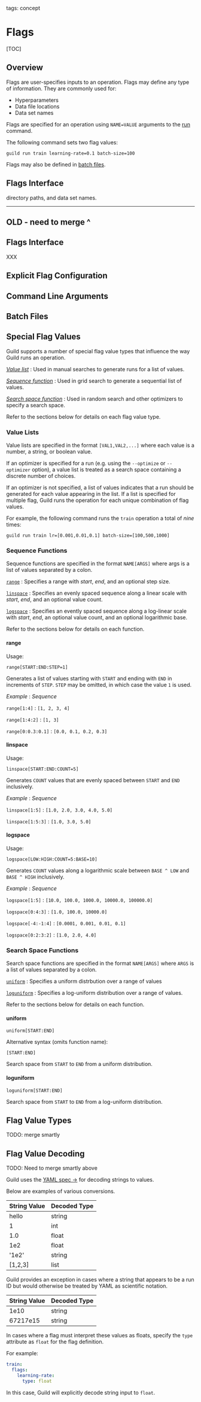 tags: concept

# Flags

[TOC]

## Overview

Flags are user-specifies inputs to an operation. Flags may define any
type of information. They are commonly used for:

- Hyperparameters
- Data file locations
- Data set names

Flags are specified for an operation using ``NAME=VALUE`` arguments to
the [run](cmd:run) command.

The following command sets two flag values:

``` command
guild run train learning-rate=0.1 batch-size=100
```

Flags may also be defined in [batch files](def:batch-file).

## Flags Interface


directory paths, and data set names.

------------------------
OLD - need to merge ^
------------------------

## Flags Interface

XXX


## Explicit Flag Configuration

## Command Line Arguments

## Batch Files

## Special Flag Values

Guild supports a number of special flag value types that influence the
way Guild runs an operation.

[*Value list*](#value-lists)
: Used in manual searches to generate runs for a list of values.

[*Sequence function*](#sequence-functions)
: Used in grid search to generate a sequential list of values.

[*Search space function*](#search-space-functions)
: Used in random search and other optimizers to specify a search space.

Refer to the sections below for details on each flag value type.

### Value Lists

Value lists are specified in the format ``[VAL1,VAL2,...]`` where each
value is a number, a string, or boolean value.

If an optimizer is specified for a run (e.g. using the `--optimize` or
`--optimizer` option), a value list is treated as a search space
containing a discrete number of choices.

If an optimizer is not specified, a list of values indicates that a
run should be generated for each value appearing in the list. If a
list is specified for multiple flag, Guild runs the operation for each
unique combination of flag values.

For example, the following command runs the `train` operation a total
of *nine* times:

``` command
guild run train lr=[0.001,0.01,0.1] batch-size=[100,500,1000]
```

### Sequence Functions

Sequence functions are specified in the format ``NAME[ARGS]`` where
args is a list of values separated by a colon.

[`range`](#range)
: Specifies a range with *start*, *end*, and an optional step size.

[`linspace`](#linspace)
: Specifies an evenly spaced sequence along a linear scale with
  *start*, *end*, and an optional value count.

[`logspace`](#logspace)
: Specifies an evently spaced sequence along a log-linear scale with
  *start*, *end*, an optional value count, and an optional logarithmic
  base.

Refer to the sections below for details on each function.

#### range

Usage:

    range[START:END:STEP=1]

Generates a list of values starting with `START` and ending with `END`
in increments of `STEP`. `STEP` may be omitted, in which case the
value `1` is used.

*Example*
: *Sequence*

`range[1:4]`
: `[1, 2, 3, 4]`

`range[1:4:2]`
: `[1, 3]`

`range[0:0.3:0.1]`
: `[0.0, 0.1, 0.2, 0.3]`

#### linspace

Usage:

    linspace[START:END:COUNT=5]

Generates `COUNT` values that are evenly spaced between `START` and
`END` inclusively.

*Example*
: *Sequence*

`linspace[1:5]`
: `[1.0, 2.0, 3.0, 4.0, 5.0]`

`linspace[1:5:3]`
: `[1.0, 3.0, 5.0]`

#### logspace

Usage:

    logspace[LOW:HIGH:COUNT=5:BASE=10]

Generates `COUNT` values along a logarithmic scale between `BASE ^
LOW` and `BASE ^ HIGH` inclusively.

*Example*
: *Sequence*

`logspace[1:5]`
: `[10.0, 100.0, 1000.0, 10000.0, 100000.0]`

`logspace[0:4:3]`
: `[1.0, 100.0, 10000.0]`

`logspace[-4:-1:4]`
: `[0.0001, 0.001, 0.01, 0.1]`

`logspace[0:2:3:2]`
: `[1.0, 2.0, 4.0]`

### Search Space Functions

Search space functions are specified in the format ``NAME[ARGS]``
where `ARGS` is a list of values separated by a colon.

[`uniform`](#uniform)
: Specifies a uniform distrbution over a range of values

[`loguniform`](#loguniform)
: Specifies a log-uniform distribution over a range of values.

Refer to the sections below for details on each function.

#### uniform

    uniform[START:END]

Alternative syntax (omits function name):

    [START:END]

Search space from `START` to `END` from a uniform distribution.

#### loguniform

    loguniform[START:END]

Search space from `START` to `END` from a log-uniform distribution.

## Flag Value Types

TODO: merge smartly




## Flag Value Decoding

TODO: Need to merge smartly above

Guild uses the [YAML spec ->](https://yaml.org/spec/) for decoding
strings to values.

Below are examples of various conversions.

| String Value | Decoded Type |
|--------------|--------------|
| hello        | string       |
| 1            | int          |
| 1.0          | float        |
| 1e2          | float        |
| '1e2'        | string       |
| [1,2,3]      | list         |

Guild provides an exception in cases where a string that appears to be
a run ID but would otherwise be treated by YAML as scientific
notation.

| String Value | Decoded Type |
|--------------|--------------|
| 1e10         | string       |
| 67217e15     | string       |

In cases where a flag must interpret these values as floats, specify
the `type` attribute as `float` for the flag definition.

For example:

``` yaml
train:
  flags:
    learning-rate:
      type: float
```

In this case, Guild will explicitly decode string input to `float`.
